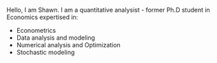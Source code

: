 
Hello, I am Shawn. I am a quantitative analysist - former Ph.D student in Economics expertised in:
 * Econometrics
 * Data analysis and modeling
 * Numerical analysis and Optimization
 * Stochastic modeling

